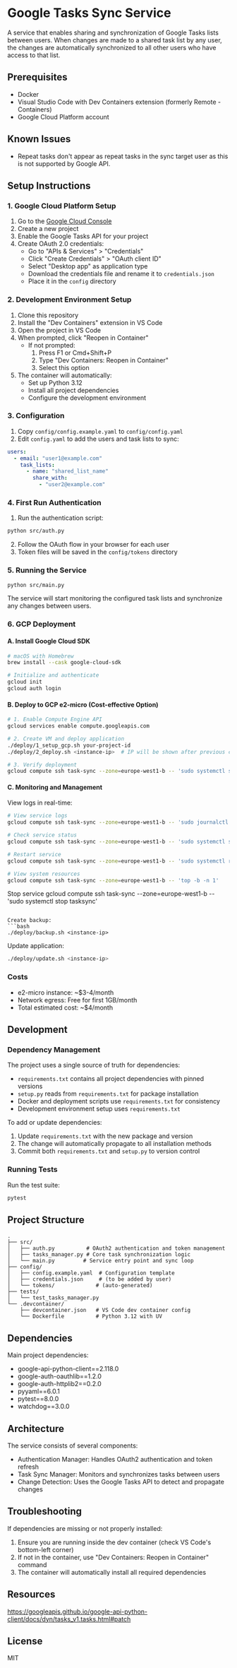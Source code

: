 # Google Tasks Sync Service

A service that enables sharing and synchronization of Google Tasks lists between users. When changes are made to a shared task list by any user, the changes are automatically synchronized to all other users who have access to that list.

## Prerequisites

- Docker
- Visual Studio Code with Dev Containers extension (formerly Remote - Containers)
- Google Cloud Platform account

## Known Issues

- Repeat tasks don't appear as repeat tasks in the sync target user as this is not supported by Google API.

## Setup Instructions

### 1. Google Cloud Platform Setup

1. Go to the [Google Cloud Console](https://console.cloud.google.com)
2. Create a new project
3. Enable the Google Tasks API for your project
4. Create OAuth 2.0 credentials:
   - Go to "APIs & Services" > "Credentials"
   - Click "Create Credentials" > "OAuth client ID"
   - Select "Desktop app" as application type
   - Download the credentials file and rename it to `credentials.json`
   - Place it in the `config` directory

### 2. Development Environment Setup

1. Clone this repository
2. Install the "Dev Containers" extension in VS Code
3. Open the project in VS Code
4. When prompted, click "Reopen in Container" 
   - If not prompted: 
     1. Press F1 or Cmd+Shift+P
     2. Type "Dev Containers: Reopen in Container"
     3. Select this option
5. The container will automatically:
   - Set up Python 3.12
   - Install all project dependencies
   - Configure the development environment

### 3. Configuration

1. Copy `config/config.example.yaml` to `config/config.yaml`
2. Edit `config.yaml` to add the users and task lists to sync:
```yaml
users:
  - email: "user1@example.com"
    task_lists:
      - name: "shared_list_name"
        share_with:
          - "user2@example.com"
```

### 4. First Run Authentication

1. Run the authentication script:
```bash
python src/auth.py
```
2. Follow the OAuth flow in your browser for each user
3. Token files will be saved in the `config/tokens` directory

### 5. Running the Service

```bash
python src/main.py
```

The service will start monitoring the configured task lists and synchronize any changes between users.

### 6. GCP Deployment

#### A. Install Google Cloud SDK
```bash
# macOS with Homebrew
brew install --cask google-cloud-sdk

# Initialize and authenticate
gcloud init
gcloud auth login
```

#### B. Deploy to GCP e2-micro (Cost-effective Option)
```bash
# 1. Enable Compute Engine API
gcloud services enable compute.googleapis.com

# 2. Create VM and deploy application
./deploy/1_setup_gcp.sh your-project-id
./deploy/2_deploy.sh <instance-ip>  # IP will be shown after previous command

# 3. Verify deployment
gcloud compute ssh task-sync --zone=europe-west1-b -- 'sudo systemctl status tasksync'
```

#### C. Monitoring and Management

View logs in real-time:
```bash
# View service logs
gcloud compute ssh task-sync --zone=europe-west1-b -- 'sudo journalctl -u tasksync -f'

# Check service status
gcloud compute ssh task-sync --zone=europe-west1-b -- 'sudo systemctl status tasksync'

# Restart service
gcloud compute ssh task-sync --zone=europe-west1-b -- 'sudo systemctl restart tasksync'

# View system resources
gcloud compute ssh task-sync --zone=europe-west1-b -- 'top -b -n 1'
```

Stop service
gcloud compute ssh task-sync --zone=europe-west1-b -- 'sudo systemctl stop tasksync'
```

Create backup:
```bash
./deploy/backup.sh <instance-ip>
```

Update application:
```bash
./deploy/update.sh <instance-ip>
```

### Costs
- e2-micro instance: ~$3-4/month
- Network egress: Free for first 1GB/month
- Total estimated cost: ~$4/month

## Development

### Dependency Management
The project uses a single source of truth for dependencies:
- `requirements.txt` contains all project dependencies with pinned versions
- `setup.py` reads from `requirements.txt` for package installation
- Docker and deployment scripts use `requirements.txt` for consistency
- Development environment setup uses `requirements.txt`

To add or update dependencies:
1. Update `requirements.txt` with the new package and version
2. The change will automatically propagate to all installation methods
3. Commit both `requirements.txt` and `setup.py` to version control

### Running Tests
Run the test suite:

```bash
pytest
```

## Project Structure

```
.
├── src/
│   ├── auth.py          # OAuth2 authentication and token management
│   ├── tasks_manager.py # Core task synchronization logic
│   └── main.py         # Service entry point and sync loop
├── config/
│   ├── config.example.yaml  # Configuration template
│   ├── credentials.json     # (to be added by user)
│   └── tokens/             # (auto-generated)
├── tests/
│   └── test_tasks_manager.py
└── .devcontainer/
    ├── devcontainer.json   # VS Code dev container config
    └── Dockerfile          # Python 3.12 with UV
```

## Dependencies

Main project dependencies:
- google-api-python-client==2.118.0
- google-auth-oauthlib==1.2.0
- google-auth-httplib2==0.2.0
- pyyaml==6.0.1
- pytest==8.0.0
- watchdog==3.0.0

## Architecture

The service consists of several components:
- Authentication Manager: Handles OAuth2 authentication and token refresh
- Task Sync Manager: Monitors and synchronizes tasks between users
- Change Detection: Uses the Google Tasks API to detect and propagate changes

## Troubleshooting

If dependencies are missing or not properly installed:
1. Ensure you are running inside the dev container (check VS Code's bottom-left corner)
2. If not in the container, use "Dev Containers: Reopen in Container" command
3. The container will automatically install all required dependencies

## Resources

https://googleapis.github.io/google-api-python-client/docs/dyn/tasks_v1.tasks.html#patch

## License

MIT
